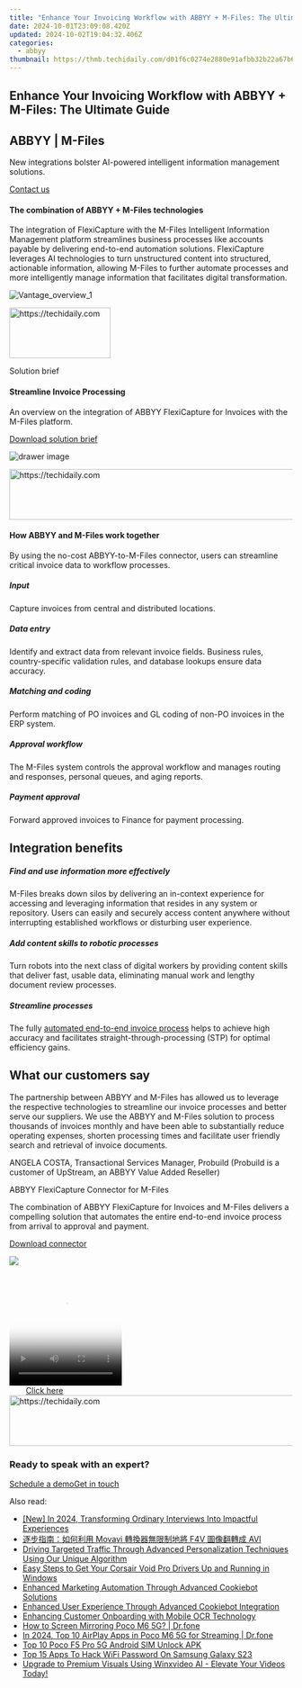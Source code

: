 ```yaml
---
title: "Enhance Your Invoicing Workflow with ABBYY + M-Files: The Ultimate Guide"
date: 2024-10-01T23:09:08.420Z
updated: 2024-10-02T19:04:32.406Z
categories:
  - abbyy
thumbnail: https://thmb.techidaily.com/d01f6c0274e2880e91afbb32b22a67b6646c0f35efcd7b7e4395e6722afaacb2.jpg
---
```


## Enhance Your Invoicing Workflow with ABBYY + M-Files: The Ultimate Guide

## 

## ABBYY | M-Files 

New integrations bolster AI-powered intelligent information management solutions.

[Contact us](https://tools.techidaily.com/abbyy/products/)

#### The combination of ABBYY + M-Files technologies 

The integration of FlexiCapture with the M-Files Intelligent Information Management platform streamlines business processes like accounts payable by delivering end-to-end automation solutions. FlexiCapture leverages AI technologies to turn unstructured content into structured, actionable information, allowing M-Files to further automate processes and more intelligently manage information that facilitates digital transformation.

![Vantage_overview_1](https://content.abbyy.com/-/media/project/abbyy/abbyy/products/vantage/vantage_overview_1.jpg?h=716&iar=0&w=1272)

<!-- affiliate ads begin -->
<a href="https://aligracehair.sjv.io/c/5597632/2135353/19272" target="_top" id="2135353">
  <img src="//a.impactradius-go.com/display-ad/19272-2135353" border="0" alt="https://techidaily.com" width="180" height="90"/>
</a>
<img height="0" width="0" src="https://aligracehair.sjv.io/i/5597632/2135353/19272" style="position:absolute;visibility:hidden;" border="0" />
<!-- affiliate ads end -->

Solution brief 

#### Streamline Invoice Processing 

An overview on the integration of ABBYY FlexiCapture for Invoices with the M-Files platform.

[Download solution brief](https://static3.abbyy.com/abbyycommedia/34365/solutionbrief-mfiles-abbyy-integrated-solutions-en.pdf)

![drawer image](https://content.abbyy.com/-/media/project/abbyy/abbyy/solutions/digital-document-archiving/drawer-image.jpg?h=392&iar=0&w=696)

<!-- affiliate ads begin -->
<a href="https://aligracehair.sjv.io/c/5597632/1975807/19272" target="_top" id="1975807">
  <img src="//a.impactradius-go.com/display-ad/19272-1975807" border="0" alt="https://techidaily.com" width="728" height="90"/>
</a>
<img height="0" width="0" src="https://aligracehair.sjv.io/i/5597632/1975807/19272" style="position:absolute;visibility:hidden;" border="0" />
<!-- affiliate ads end -->

#### How ABBYY and M-Files work together 

By using the no-cost ABBYY-to-M-Files connector, users can streamline critical invoice data to workflow processes.

##### Input

Capture invoices from central and distributed locations.

##### Data entry

Identify and extract data from relevant invoice fields. Business rules, country-specific validation rules, and database lookups ensure data accuracy.

##### Matching and coding

Perform matching of PO invoices and GL coding of non-PO invoices in the ERP system.

##### Approval workflow

The M-Files system controls the approval workflow and manages routing and responses, personal queues, and aging reports.

##### Payment approval

Forward approved invoices to Finance for payment processing.

## Integration benefits

##### Find and use information more effectively 

M-Files breaks down silos by delivering an in-context experience for accessing and leveraging information that resides in any system or repository. Users can easily and securely access content anywhere without interrupting established workflows or disturbing user experience.

##### Add content skills to robotic processes 

Turn robots into the next class of digital workers by providing content skills that deliver fast, usable data, eliminating manual work and lengthy document review processes.

##### Streamline processes 

The fully [automated end-to-end invoice process](https://tools.techidaily.com/abbyy/products/) helps to achieve high accuracy and facilitates straight-through-processing (STP) for optimal efficiency gains.

## What our customers say

The partnership between ABBYY and M-Files has allowed us to leverage the respective technologies to streamline our invoice processes and better serve our suppliers. We use the ABBYY and M-Files solution to process thousands of invoices monthly and have been able to substantially reduce operating expenses, shorten processing times and facilitate user friendly search and retrieval of invoice documents. 

ANGELA COSTA, Transactional Services Manager, Probuild (Probuild is a customer of UpStream, an ABBYY Value Added Reseller) 

ABBYY FlexiCapture Connector for M-Files

The combination of ABBYY FlexiCapture for Invoices and M-Files delivers a compelling solution that automates the entire end-to-end invoice process from arrival to approval and payment.

[Download connector](https://tools.techidaily.com/abbyy/products/)

![](https://content.abbyy.com/-/media/feature/basecomponents/clients/m-files.png?h=40&iar=0&w=120)

<!-- affiliate ads begin -->
<span id="1374819">
					<video width="200" height="200" style="cursor:pointer"
           poster="//a.impactradius-go.com/display-clicktoplayimage/1374819.png"
           onclick="if(!this.playClicked){this.play();this.setAttribute('controls',true);this.playClicked=true;}">
	   <source src="//a.impactradius-go.com/display-ad/15852-1374819">
	   <img src="//a.impactradius-go.com/display-clicktoplayimage/1374819.png" style="border: none; height: 100%; width: 100%; object-fit: contain">
	</video>
	<div style="width:125px;text-align:center"><a href="javascript:window.open(decodeURIComponent('https%3A%2F%2Fthefitville.pxf.io%2Fc%2F5597632%2F1374819%2F15852'), '_blank');void(0);">Click here</a></div>
</span>
<img height="0" width="0" src="https://imp.pxf.io/i/5597632/1374819/15852" style="position:absolute;visibility:hidden;" border="0" />
<!-- affiliate ads end -->

<!-- affiliate ads begin -->
<a href="https://aligracehair.sjv.io/c/5597632/2016170/19272" target="_top" id="2016170">
  <img src="//a.impactradius-go.com/display-ad/19272-2016170" border="0" alt="https://techidaily.com" width="728" height="90"/>
</a>
<img height="0" width="0" src="https://aligracehair.sjv.io/i/5597632/2016170/19272" style="position:absolute;visibility:hidden;" border="0" />
<!-- affiliate ads end -->

### Ready to speak with an expert?

[Schedule a demo](https://tools.techidaily.com/abbyy/products/)[Get in touch](https://tools.techidaily.com/abbyy/products/)

<ins class="adsbygoogle"
     style="display:block"
     data-ad-format="autorelaxed"
     data-ad-client="ca-pub-7571918770474297"
     data-ad-slot="1223367746"></ins>

<ins class="adsbygoogle"
     style="display:block"
     data-ad-client="ca-pub-7571918770474297"
     data-ad-slot="8358498916"
     data-ad-format="auto"
     data-full-width-responsive="true"></ins>

<span class="atpl-alsoreadstyle">Also read:</span>
<div><ul>
<li><a href="https://vp-tips.techidaily.com/new-in-2024-transforming-ordinary-interviews-into-impactful-experiences/"><u>[New] In 2024, Transforming Ordinary Interviews Into Impactful Experiences</u></a></li>
<li><a href="https://some-tips.techidaily.com/movavi-f4v-avi/"><u>逐步指南：如何利用 Movavi 轉換器無限制地將 F4V 圖像翻轉成 AVI</u></a></li>
<li><a href="https://discover-advanced.techidaily.com/driving-targeted-traffic-through-advanced-personalization-techniques-using-our-unique-algorithm/"><u>Driving Targeted Traffic Through Advanced Personalization Techniques Using Our Unique Algorithm</u></a></li>
<li><a href="https://win-amazing.techidaily.com/easy-steps-to-get-your-corsair-void-pro-drivers-up-and-running-in-windows/"><u>Easy Steps to Get Your Corsair Void Pro Drivers Up and Running in Windows</u></a></li>
<li><a href="https://discover-advanced.techidaily.com/enhanced-marketing-automation-through-advanced-cookiebot-solutions/"><u>Enhanced Marketing Automation Through Advanced Cookiebot Solutions</u></a></li>
<li><a href="https://discover-advanced.techidaily.com/enhanced-user-experience-through-advanced-cookiebot-integration/"><u>Enhanced User Experience Through Advanced Cookiebot Integration</u></a></li>
<li><a href="https://discover-advanced.techidaily.com/enhancing-customer-onboarding-with-mobile-ocr-technology/"><u>Enhancing Customer Onboarding with Mobile OCR Technology</u></a></li>
<li><a href="https://screen-mirror.techidaily.com/how-to-screen-mirroring-poco-m6-5g-drfone-by-drfone-android/"><u>How to Screen Mirroring Poco M6 5G? | Dr.fone</u></a></li>
<li><a href="https://screen-mirror.techidaily.com/in-2024-top-10-airplay-apps-in-poco-m6-5g-for-streaming-drfone-by-drfone-android/"><u>In 2024, Top 10 AirPlay Apps in Poco M6 5G for Streaming | Dr.fone</u></a></li>
<li><a href="https://sim-unlock.techidaily.com/top-10-poco-f5-pro-5g-android-sim-unlock-apk-by-drfone-android/"><u>Top 10 Poco F5 Pro 5G Android SIM Unlock APK</u></a></li>
<li><a href="https://android-unlock.techidaily.com/top-15-apps-to-hack-wifi-password-on-samsung-galaxy-s23-by-drfone-android/"><u>Top 15 Apps To Hack WiFi Password On Samsung Galaxy S23</u></a></li>
<li><a href="https://some-approaches.techidaily.com/upgrade-to-premium-visuals-using-winxvideo-ai-elevate-your-videos-today/"><u>Upgrade to Premium Visuals Using Winxvideo AI - Elevate Your Videos Today!</u></a></li>
</ul></div>

